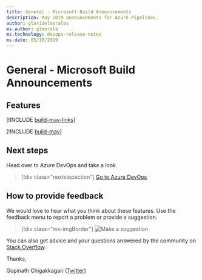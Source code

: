 ```yaml
---
title: General - Microsoft Build Announcements
description: May 2019 announcements for Azure Pipelines.  
author: gloridelmorales
ms.author: glmorale
ms.technology: devops-release-notes
ms.date: 05/10/2019
---
```


# General - Microsoft Build Announcements

## Features

[!INCLUDE [build-may-links](../includes/general/build-may-links.md)]

[!INCLUDE [build-may](../includes/general/build-may.md)]

## Next steps

Head over to Azure DevOps and take a look.

> [!div class="nextstepaction"]
> [Go to Azure DevOps](https://go.microsoft.com/fwlink/?LinkId=307137&campaign=o~msft~docs~product-vsts~release-notes)

## How to provide feedback

We would love to hear what you think about these features. Use the feedback menu to report a problem or provide a suggestion.

> [!div class="mx-imgBorder"]
> ![Make a suggestion](../../media/make-a-suggestion.png)

You can also get advice and your questions answered by the community on [Stack Overflow](https://stackoverflow.com/questions/tagged/azure-devops).

Thanks,

Gopinath Chigakkagari ([Twitter](https://twitter.com/gopinach))
